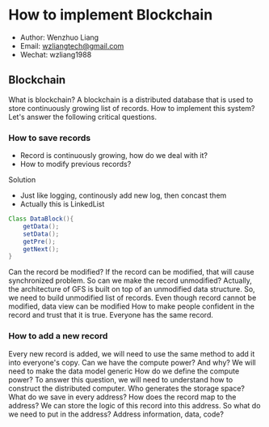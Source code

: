 How to implement Blockchain
======
- Author: Wenzhuo Liang
- Email: wzliangtech@gmail.com
- Wechat: wzliang1988

## Blockchain
What is blockchain? A blockchain is a distributed database that is used to store continuously growing list of records.
How to implement this system? Let's answer the following critical questions.

### How to save records
- Record is continuously growing, how do we deal with it?
- How to modify previous records?

Solution
- Just like logging, continously add new log, then concast them
- Actually this is LinkedList

```Java
Class DataBlock(){
    getData();
    setData();
    getPre();
    getNext();
}
```
Can the record be modified? If the record can be modified, that will cause synchronized problem. So can we make the record unmodified? Actually, the architecture of GFS is built on top of an unmodified data structure.
So, we need to build unmodified list of records.
Even though record cannot be modified, data view can be modified
How to make people confident in the record and trust that it is true. Everyone has the same record.

### How to add a new record
Every new record is added, we will need to use the same method to add it into everyone's copy.
Can we have the compute power? And why? We will need to make the data model generic
How do we define the compute power? To answer this question, we will need to understand how to construct the distributed computer.
Who generates the storage space? What do we save in every address? How does the record map to the address? We can store the logic of this record into this address. So what do we need to put in the address? Address information, data, code?
